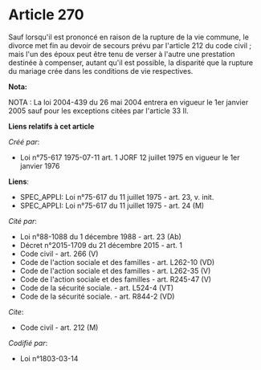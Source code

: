 # Article 270

Sauf lorsqu'il est prononcé en raison de la rupture de la vie commune, le divorce met fin au devoir de secours prévu par
l'article 212 du code civil ; mais l'un des époux peut être tenu de verser à l'autre une prestation destinée à compenser,
autant qu'il est possible, la disparité que la rupture du mariage crée dans les conditions de vie respectives.

**Nota:**

NOTA : La loi 2004-439 du 26 mai 2004 entrera en vigueur le 1er janvier 2005 sauf pour les exceptions citées par l'article 33
II.

**Liens relatifs à cet article**

_Créé par_:

  - Loi n°75-617 1975-07-11 art. 1 JORF 12 juillet 1975 en vigueur le 1er janvier 1976

**Liens**:

  - SPEC_APPLI: Loi n°75-617 du 11 juillet 1975 - art. 23, v. init.
  - SPEC_APPLI: Loi n°75-617 du 11 juillet 1975 - art. 24 (M)

_Cité par_:

  - Loi n°88-1088 du 1 décembre 1988 - art. 23 (Ab)
  - Décret n°2015-1709 du 21 décembre 2015 - art. 1
  - Code civil - art. 266 (V)
  - Code de l'action sociale et des familles - art. L262-10 (VD)
  - Code de l'action sociale et des familles - art. L262-35 (V)
  - Code de l'action sociale et des familles - art. R245-47 (V)
  - Code de la sécurité sociale. - art. L524-4 (VT)
  - Code de la sécurité sociale. - art. R844-2 (VD)

_Cite_:

  - Code civil - art. 212 (M)

_Codifié par_:

  - Loi n°1803-03-14
